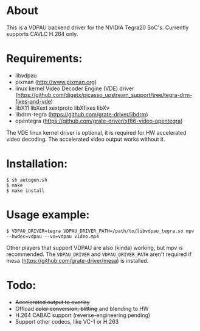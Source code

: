 # About

This is a VDPAU backend driver for the NVIDIA Tegra20 SoC's. Currently
supports CAVLC H.264 only.

# Requirements:

* libvdpau
* pixman (http://www.pixman.org)
* linux kernel Video Decoder Engine (VDE) driver (https://github.com/digetx/picasso_upstream_support/tree/tegra-drm-fixes-and-vde)
* libX11 libXext xextproto libXfixes libXv
* libdrm-tegra (https://github.com/grate-driver/libdrm)
* opentegra (https://github.com/grate-driver/xf86-video-opentegra)

The VDE linux kernel driver is optional, it is required for HW accelerated video decoding. The accelerated video output works without it.

# Installation:
```
$ sh autogen.sh
$ make
$ make install
```

# Usage example:

```
$ VDPAU_DRIVER=tegra VDPAU_DRIVER_PATH=/path/to/libvdpau_tegra.so mpv --hwdec=vdpau --vo=vdpau video.mp4
```

Other players that support VDPAU are also (kinda) working, but mpv is recommended. The `VDPAU_DRIVER` and `VDPAU_DRIVER_PATH` aren't required if mesa (https://github.com/grate-driver/mesa) is installed.

# Todo:

* ~~Accelerated output to overlay~~
* Offload ~~color conversion, blitting~~ and blending to HW
* H.264 CABAC support (reverse-engineering pending)
* Support other codecs, like VC-1 or H.263
